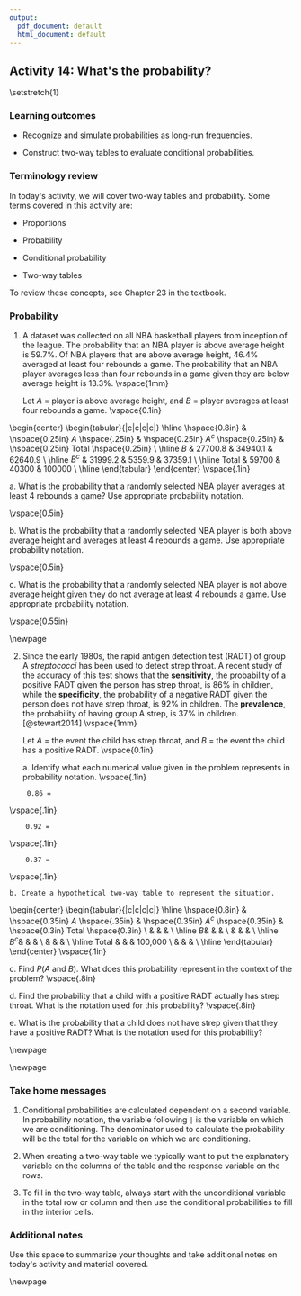 ```yaml
---
output:
  pdf_document: default
  html_document: default
---
```

## Activity 14:  What's the probability?

\setstretch{1}

### Learning outcomes

* Recognize and simulate probabilities as long-run frequencies.

* Construct two-way tables to evaluate conditional probabilities.

### Terminology review

In today's activity, we will cover two-way tables and probability.  Some terms covered in this activity are:

* Proportions 

* Probability

* Conditional probability

* Two-way tables

To review these concepts, see Chapter 23 in the textbook.  


### Probability 

1. A dataset was collected on all NBA basketball players from inception of the league.  The probability that an NBA player is above average height is 59.7%.  Of NBA players that are above average height, 46.4% averaged at least four rebounds a game. The probability that an NBA player averages less than four rebounds in a game given they are below average height is 13.3%. 
\vspace{1mm}

    Let $A$ = player is above average height, and $B$ = player averages at least four rebounds a game.
\vspace{0.1in}

\begin{center}
\begin{tabular}{|c|c|c|c|} \hline
\hspace{0.8in} & \hspace{0.25in} $A$ \hspace{.25in} & \hspace{0.25in} $A^c$ \hspace{0.25in} & \hspace{0.25in} Total \hspace{0.25in} \\ \hline $B$ & 27700.8 & 34940.1 & 62640.9 \\ \hline
 $B^c$ & 31999.2 & 5359.9 & 37359.1 \\ \hline
Total & 59700 & 40300 & 100000 \\ \hline
\end{tabular}
\end{center}
\vspace{.1in}

a. What is the probability that a randomly selected NBA player averages at least 4 rebounds a game?  Use appropriate probability notation.

\vspace{0.5in}

b. What is the probability that a randomly selected NBA player is both above average height and averages at least 4 rebounds a game.  Use appropriate probability notation.

\vspace{0.5in}

c. What is the probability that a randomly selected NBA player is not above average height given they do not average at least 4 rebounds a game.  Use appropriate probability notation.

\vspace{0.55in}

\newpage

2. Since the early 1980s, the rapid antigen detection test (RADT) of group A *streptococci* has been used to detect strep throat. A recent study of the accuracy of this test shows that the **sensitivity**, the probability of a positive RADT given the person has strep throat, is 86% in children, while the **specificity**, the probability of a negative RADT given the person does not have strep throat, is 92% in children.  The **prevalence**, the probability of having group A strep, is 37% in children. [@stewart2014]
\vspace{1mm}

    Let $A$ = the event the child has strep throat, and $B$ = the event the child has a positive RADT.
\vspace{0.1in}

    a. Identify what each numerical value given in the problem represents in probability notation.
\vspace{.1in}

        0.86 =  
\vspace{.1in}
 
        0.92 =  
\vspace{.1in}

        0.37 =  
\vspace{.1in}

    b. Create a hypothetical two-way table to represent the situation.  
    
\begin{center}
\begin{tabular}{|c|c|c|c|} \hline
\hspace{0.8in} & \hspace{0.35in} $A$ \hspace{.35in} & \hspace{0.35in} $A^c$  \hspace{0.35in} & \hspace{0.3in} Total \hspace{0.3in} \\ 
& & & \\ \hline
$B$& & & \\ 
& & & \\ \hline
$B^c$& & & \\ 
& & & \\ \hline
Total & & & 100,000 \\ 
& & & \\ \hline
\end{tabular}
\end{center}
\vspace{.1in}

   c. Find $P(A \mbox{ and } B)$. What does this probability represent in the context of the problem?
\vspace{.8in}

   d. Find the probability that a child with a positive RADT actually has strep throat. What is the notation used for this probability?
\vspace{.8in}

   e.  What is the probability that a child does not have strep given that they have a positive RADT?  What is the notation used for this probability?

\newpage

<!-- 2. In a computer store, 30% of the computers in stock are laptops and 70% are desktops.  Five percent of the laptops are on sale, while 10% of the desktops are on sale. -->
<!-- \vspace{1mm} -->

<!--     Let $L$ = the event the computer is a laptop, and $S$ = the event the computer is on sale. -->
<!-- \vspace{0.1in} -->

<!--     a. Identify what each numerical value given in the problem represents in probability notation. -->
<!-- \vspace{.1in} -->

<!--         0.30 =   -->
<!--  \vspace{.1in} -->

<!--         0.70 =   -->
<!-- \vspace{.1in} -->

<!--         0.05 =   -->
<!-- \vspace{.1in} -->

<!--         0.10 =   -->
<!-- \vspace{.1in} -->

<!--     b. Create a hypothetical two-way table to represent the situation.   -->

<!-- \begin{center} -->
<!-- \begin{tabular}{|c|c|c|c|} \hline -->
<!-- \hspace{0.8in} & \hspace{0.35in} $L$ \hspace{0.35in} & \hspace{0.35in} $L^c$ \hspace{0.35in} & \hspace{0.3in} Total \hspace{0.3in} \\  -->
<!-- & & & \\ \hline -->
<!-- $S$ & & & \\  -->
<!-- & & & \\ \hline -->
<!-- $S^c$ & & & \\ -->
<!-- & & & \\ \hline -->
<!-- Total & & & 100,000 \\  -->
<!-- & & & \\ \hline -->
<!-- \end{tabular} -->
<!-- \end{center} -->
<!-- \vspace{.1in} -->

<!--    c. Calculate the probability that a randomly selected computer will be a desktop, given that the computer is on sale. What is the notation used for this probability? -->
<!-- \vspace{.8in} -->


<!--    d. Find $P(S^C | L^C)$. What does this probability represent in context of the problem? -->
<!-- \vspace{1in} -->

<!--    e. What is the probability a randomly selected computer is both a laptop and on sale?  Give the appropriate probability notation. -->


\newpage 

### Take home messages

1.  Conditional probabilities are calculated dependent on a second variable.  In probability notation, the variable following `|` is the variable on which we are conditioning.  The denominator used to calculate the probability will be the total for the variable on which we are conditioning.  


2. When creating a two-way table we typically want to put the explanatory variable on the columns of the table and the response variable on the rows.


3. To fill in the two-way table, always start with the unconditional variable in the total row or column and then use the conditional probabilities to fill in the interior cells.

### Additional notes

Use this space to summarize your thoughts and take additional notes on today's activity and material covered.

\newpage
